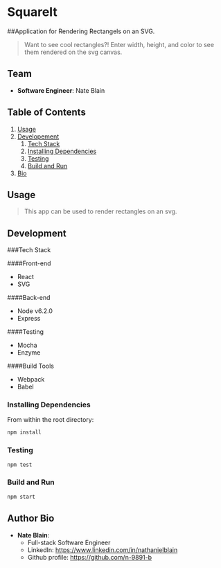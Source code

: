 # SquareIt
##Application for Rendering Rectangels on an SVG.

>Want to see cool rectangles?! Enter width, height, and color to see them rendered on the svg canvas.
## Team

  - __Software Engineer__: Nate Blain

## Table of Contents
1. [Usage](#usage)
2. [Developement](#development)
    1. [Tech Stack](#tech-stack)
    2. [Installing Dependencies](#installing-dependencies)
    3. [Testing](#testing)
    4. [Build and Run](#build-and-run)
3. [Bio](#bio)

## Usage
>This app can be used to render rectangles on an svg.

## Development

###Tech Stack

####Front-end
- React
- SVG

####Back-end
- Node v6.2.0
- Express

####Testing
- Mocha
- Enzyme

####Build Tools
- Webpack
- Babel


### Installing Dependencies
From within the root directory:

```sh
npm install
```

### Testing

```sh
npm test
```

### Build and Run

```sh
npm start
```

## Author Bio
- __Nate Blain__:
  - Full-stack Software Engineer
  - LinkedIn: https://www.linkedin.com/in/nathanielblain
  - Github profile: https://github.com/n-9891-b
